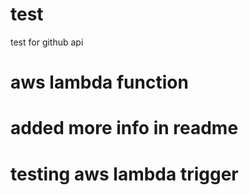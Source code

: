 # test
test for github api
# aws lambda function
# added more info in readme 
# testing aws lambda trigger
